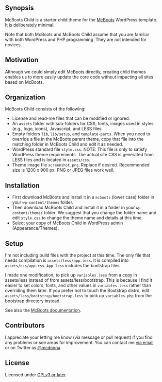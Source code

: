 ## Synopsis

McBoots Child is a starter child theme for the [McBoots](https://github.com/donnamcmaster/mcboots) WordPress template. It is deliberately minimal. 

Note that both McBoots and McBoots Child assume that you are familiar with both WordPress and PHP programming. They are not intended for novices. 

## Motivation

Although we could simply edit McBoots directly, creating child themes enables us to more easily update the core code without impacting all sites based on McBoots. 

## Organization

McBoots Child consists of the following:

* License and read-me files that can be modified or ignored. 
* An `assets` folder with sub-folders for CSS, fonts, images used in styles (e.g., logo, icons), Javascript, and LESS files. 
* Empty folders `lib`, `lib/setup`, and `template-parts`. When you need to override a file in the McBoots parent theme, copy that file into the matching folder in McBoots Child and edit it as needed. 
* WordPress standard file `style.css`. NOTE: This file is only to satisfy WordPress theme requirements. The actual site CSS is generated from LESS files and is located in `assets/css`.
* Theme image file `screenshot.png`. Replace if desired. Recommended size is 1200 x 900 px. PNG or JPEG files work well. 

## Installation

* First download McBoots and install it in a `mcboots` (lower case) folder in your `wp-content/themes` folder. 
* Then download McBoots Child and install it in a folder in your `wp-content/themes` folder. We suggest that you change the folder name and edit `style.css` to change the theme name and details at this time. 
* Select your copy of McBoots Child in WordPress admin (Appearance/Themes). 

## Setup

I'm not including build files with the project at this time. The only file that needs compilation is `assets/less/app.less`. It is compiled into `assets/css/app.css`. `App.less` includes the bootstrap files. 

I made one modification, to pick up `variables.less` from a copy in assets/less instead of from assets/less/bootstrap. This is because I find it easier to set colors, fonts, and other values in `variables.less` rather than overriding them later. If you prefer not to touch the Bootstrap distro, edit `assets/less/bootstrap/bootstrap.less` to pick up `variables.php` from the bootstrap directory instead. 

See also the [McBoots documentation](https://github.com/donnamcmaster/mcboots). 

## Contributors

I appreciate your letting me know (via message or pull request) if you find any problems or see areas for improvement. You can contact me [via email](https://www.donnamcmaster.com/contact/ "at my website") or on Twitter as [@mcdonna](https://twitter.com/mcdonna). 

## License

Licensed under [GPLv3 or later](https://www.gnu.org/licenses/gpl.html).
